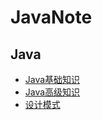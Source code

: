 # JavaNote
## Java
* [Java基础知识](Java/Java基础知识.md)
* [Java高级知识](Java/Java高级知识.md)
* [设计模式](Java/designpattern.md)
